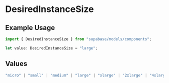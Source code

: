 # DesiredInstanceSize

## Example Usage

```typescript
import { DesiredInstanceSize } from "supabase/models/components";

let value: DesiredInstanceSize = "large";
```

## Values

```typescript
"micro" | "small" | "medium" | "large" | "xlarge" | "2xlarge" | "4xlarge" | "8xlarge" | "12xlarge" | "16xlarge"
```